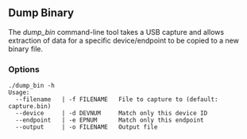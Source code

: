 ## Dump Binary

The *dump_bin* command-line tool takes a USB capture and allows extraction of data for a specific device/endpoint to be copied to a new binary file.

### Options
```
./dump_bin -h
Usage:
  --filename   | -f FILENAME   File to capture to (default: capture.bin)
  --device     | -d DEVNUM     Match only this device ID
  --endpoint   | -e EPNUM      Match only this endpoint
  --output     | -o FILENAME   Output file
```
